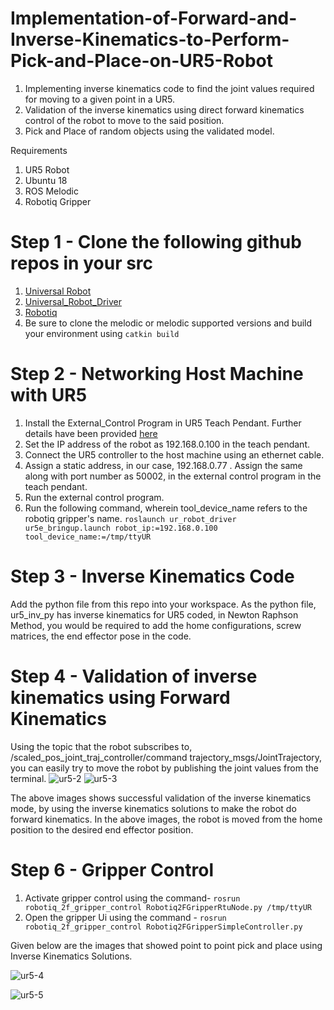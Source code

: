# Implementation-of-Forward-and-Inverse-Kinematics-to-Perform-Pick-and-Place-on-UR5-Robot
1. Implementing inverse kinematics code to find the joint values required for moving to a given point in a UR5. 
2. Validation of the inverse kinematics using direct forward kinematics control of the robot to move to the said position. 
3. Pick and Place of random objects using the validated model.


Requirements 
1. UR5 Robot
2. Ubuntu 18
3. ROS Melodic
4. Robotiq Gripper

# Step 1 - Clone the following github repos in your src 
1. [Universal Robot](https://github.com/ros-industrial/universal_robot)
2. [Universal_Robot_Driver](https://github.com/UniversalRobots/Universal_Robots_ROS_Driver)
3. [Robotiq](https://github.com/ros-industrial/robotiq)
4. Be sure to clone the melodic or melodic supported versions and build your environment using `catkin build`


# Step 2 - Networking Host Machine with UR5

1. Install the External_Control Program in UR5 Teach Pendant. Further details have been provided [here](https://github.com/UniversalRobots/Universal_Robots_ROS_Driver/blob/master/ur_robot_driver/doc/install_urcap_e_series.md)
2. Set the IP address of the robot as 192.168.0.100 in the teach pendant. 
3. Connect the UR5 controller to the host machine using an ethernet cable. 
4. Assign a static address, in our case, 192.168.0.77 . Assign the same along with port number as 50002, in the external control program in the teach pendant.
5. Run the external control program.
6. Run the following command, wherein tool_device_name refers to the robotiq gripper's name.  `roslaunch ur_robot_driver ur5e_bringup.launch robot_ip:=192.168.0.100 tool_device_name:=/tmp/ttyUR`


# Step 3 - Inverse Kinematics Code
Add the python file from this repo into your workspace. As the python file, ur5_inv_py has inverse kinematics for UR5 coded, in Newton Raphson Method, you would be required to add the home configurations, screw matrices, the end effector pose in the code. 

# Step 4 - Validation of inverse kinematics using Forward Kinematics
Using the topic that the robot subscribes to, /scaled_pos_joint_traj_controller/command trajectory_msgs/JointTrajectory, you can easily try to move the robot by publishing the joint values from the terminal. 
![ur5-2](https://user-images.githubusercontent.com/80807952/209034591-e896753a-8c30-4137-a2d5-a13aa5262a1a.png)
![ur5-3](https://user-images.githubusercontent.com/80807952/209034611-fc84a27e-628d-4c66-aa90-5433713a2dd7.png)

The above images shows successful validation of the inverse kinematics mode, by using the inverse kinematics solutions to make the robot do forward kinematics. In the above images, the robot is moved from the home position to the desired end effector position.

# Step 6 - Gripper Control

1. Activate gripper control using the command- `rosrun robotiq_2f_gripper_control Robotiq2FGripperRtuNode.py /tmp/ttyUR`
2. Open the gripper Ui using the command - `rosrun robotiq_2f_gripper_control Robotiq2FGripperSimpleController.py`

Given below are the images that showed point to point pick and place using Inverse Kinematics Solutions. 

![ur5-4](https://user-images.githubusercontent.com/80807952/209035131-6105c0c5-853b-4862-b86e-b5e2545ce733.png)

![ur5-5](https://user-images.githubusercontent.com/80807952/209035140-7d8f70e7-5f49-4cfa-9efb-974566733da6.png)
